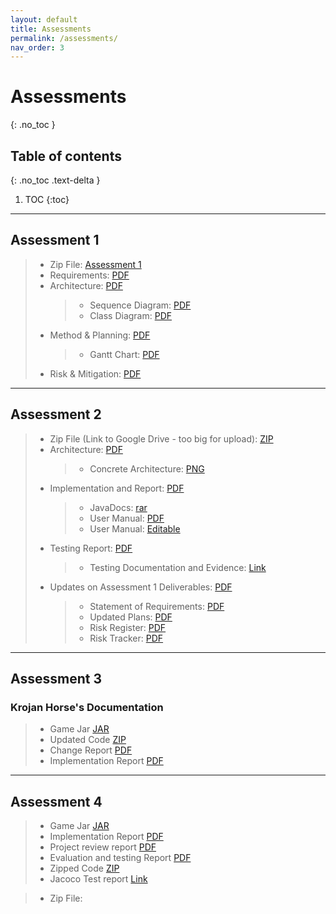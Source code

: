 ```yaml
---
layout: default
title: Assessments
permalink: /assessments/
nav_order: 3
---
```


# Assessments

{: .no_toc }

## Table of contents

{: .no_toc .text-delta }

1. TOC
   {:toc}

---

## Assessment 1

> - Zip File: [Assessment 1](/files/NPStudios.zip)
> - Requirements: [PDF](/files/Req1.pdf)
> - Architecture: [PDF](/files/Arch1.pdf)
>   > - Sequence Diagram: [PDF](/files/SEPR_Sequence_Diagram_1.pdf)
>   > - Class Diagram: [PDF](/files/SEPR_UML_CLass_Diagram_1.pdf)
> - Method & Planning: [PDF](/files/Plan1.pdf)
>   > - Gantt Chart: [PDF](/files/assessment2ganttchart.pdf)
> - Risk & Mitigation: [PDF](/files/Risk1.pdf)

---

## Assessment 2

> - Zip File (Link to Google Drive - too big for upload): [ZIP](https://drive.google.com/file/d/1H4JW_dwoqctEgOOuH97xNl6Nck0H5exh/view?usp=sharing)
> - Architecture: [PDF](/files/Arch2.pdf)
>   > - Concrete Architecture: [PNG](/files/concrete_arch.png)
> - Implementation and Report: [PDF](/files/Impl2.pdf)
>   > - JavaDocs: [rar](/files/JavaDoc.rar)
>   > - User Manual: [PDF](/files/User_Manual_PDF.pdf)
>   > - User Manual: [Editable](/files/User_Manual_Edit.docx)
> - Testing Report: [PDF](/files/Test2.pdf)
>   > - Testing Documentation and Evidence: [Link](/testing/)
> - Updates on Assessment 1 Deliverables: [PDF](/files/Updates2.pdf)
>   > - Statement of Requirements: [PDF](/files/Updated_Statement_of_Requirements.pdf)
>   > - Updated Plans: [PDF](/files/Updated_Plans.pdf)
>   > - Risk Register: [PDF](/files/Updated_Risk_Register.pdf)
>   > - Risk Tracker: [PDF](/files/Updated_Risk_Tracker.pdf)

---

## Assessment 3

### Krojan Horse's Documentation

> - Game Jar [JAR](/a3/kroy.jar)
> - Updated Code [ZIP](/a3/code.zip)
> - Change Report [PDF](/a3/Change3.pdf)
> - Implementation Report [PDF](/a3/Impl3.pdf)

---

## Assessment 4

> - Game Jar [JAR](/a4/game.jar)
> - Implementation Report [PDF](/a4/Impl4.pdf)
> - Project review report [PDF](/a4/Review4.pdf)
> - Evaluation and testing Report [PDF](/a4/ET4.pdf)
> - Zipped Code [ZIP](https://drive.google.com/a/york.ac.uk/file/d/1T_mrRaeM9aF-7vetAOvEPvD9mMg5Veii/view?usp=sharing)
> - Jacoco Test report [Link](/a4/html/index.html)

> - Zip File:
